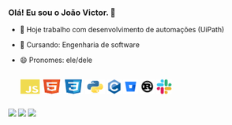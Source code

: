 ### Olá! Eu sou o João Victor. 👋

- 🔭 Hoje trabalho com desenvolvimento de automações (UiPath)
- 🌱 Cursando: Engenharia de software
- 😄 Pronomes: ele/dele
  
  <div style="display: inline_block"><br>
  <img align="center" alt="Joao-J" height="30" width="40" src="https://raw.githubusercontent.com/devicons/devicon/master/icons/javascript/javascript-plain.svg">
  <img align="center" alt="Joao-HTML" height="30" width="40" src="https://raw.githubusercontent.com/devicons/devicon/master/icons/html5/html5-original.svg">
  <img align="center" alt="Joao-CSS" height="30" width="40" src="https://raw.githubusercontent.com/devicons/devicon/master/icons/css3/css3-original.svg">
  <img align="center" alt="Joao-Python" height="30" width="40" src="https://raw.githubusercontent.com/devicons/devicon/master/icons/python/python-original.svg">
  <img align="center" alt="Joao-C" height="30" widht="40" src="https://raw.githubusercontent.com/devicons/devicon/master/icons/c/c-original.svg">
  <img align="center" alt="Joao-BitBucket" height="30" widht="40" src="https://raw.githubusercontent.com/devicons/devicon/master/icons/bitbucket/bitbucket-original.svg">
  <img align="center" alt="Joao-Rust" height="30" widht="40" src="https://raw.githubusercontent.com/devicons/devicon/master/icons/rust/rust-plain.svg">
  <img align="center" alt="Joao-Slack" height="30" widht="40" src="https://raw.githubusercontent.com/devicons/devicon/master/icons/slack/slack-original.svg">  
  
  ##
  
 <div>
  <a href="https://instagram.com/joaomvictor2._" target="_blank"><img src="https://img.shields.io/badge/-Instagram-%23E4405F?style=for-the-badge&logo=instagram&logoColor=white" target="_blank"></a> 
  <a href = "mailto:joaomvictor1234@gmail.com"><img src="https://img.shields.io/badge/-Gmail-%23333?style=for-the-badge&logo=gmail&logoColor=white" target="_blank"></a>
  <a href = "https://www.linkedin.com/in/jo%C3%A3o-victor-neves-435a71229/" target="_blank"><img src="https://img.shields.io/badge/-LinkedIn-%230077B5?style=for-the-badge&logo=linkedin&logoColor=white" target="_blank"></a> 

 </div>
